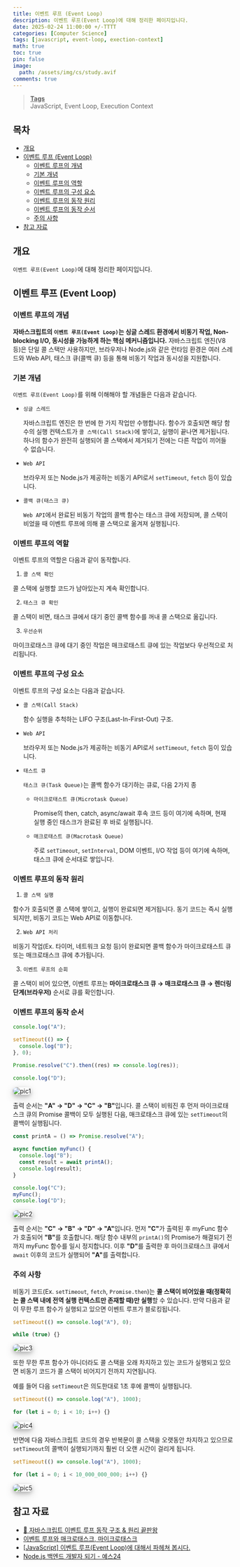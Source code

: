 ```yaml
---
title: 이벤트 루프 (Event Loop)
description: 이벤트 루프(Event Loop)에 대해 정리한 페이지입니다.
date: 2025-02-24 11:00:00 +/-TTTT
categories: [Computer Science]
tags: [javascript, event-loop, exection-context]
math: true
toc: true
pin: false
image:
  path: /assets/img/cs/study.avif
comments: true
---
```


<blockquote class="prompt-info"><p><strong><u>Tags</u></strong><br>
JavaScript, Event Loop, Execution Context</p></blockquote>

<h2>목차</h2>

- [개요](#개요)
- [이벤트 루프 (Event Loop)](#이벤트-루프-event-loop)
  - [이벤트 루프의 개념](#이벤트-루프의-개념)
  - [기본 개념](#기본-개념)
  - [이벤트 루프의 역할](#이벤트-루프의-역할)
  - [이벤트 루프의 구성 요소](#이벤트-루프의-구성-요소)
  - [이벤트 루프의 동작 원리](#이벤트-루프의-동작-원리)
  - [이벤트 루프의 동작 순서](#이벤트-루프의-동작-순서)
  - [주의 사항](#주의-사항)
- [참고 자료](#참고-자료)

## 개요

`이벤트 루프(Event Loop)`에 대해 정리한 페이지입니다.

## 이벤트 루프 (Event Loop)

### 이벤트 루프의 개념

<b>자바스크립트의 `이벤트 루프(Event Loop)`는 싱글 스레드 환경에서 비동기 작업, Non-blocking I/O, 동시성을 가능하게 하는 핵심 메커니즘입니다.</b> 자바스크립트 엔진(V8 등)은 단일 콜 스택만 사용하지만, 브라우저나 Node.js와 같은 런타임 환경은 여러 스레드와 Web API, 태스크 큐(콜백 큐) 등을 통해 비동기 작업과 동시성을 지원합니다.

### 기본 개념

`이벤트 루프(Event Loop)`를 위해 이해해야 할 개념들은 다음과 같습니다.

- `싱글 스레드`

  자바스크립트 엔진은 한 번에 한 가지 작업만 수행합니다. 함수가 호출되면 해당 함수의 실행 컨텍스트가 `콜 스택(Call Stack)`에 쌓이고, 실행이 끝나면 제거됩니다. 하나의 함수가 완전히 실행되어 콜 스택에서 제거되기 전에는 다른 작업이 끼어들 수 없습니다.

- `Web API`

  브라우저 또는 Node.js가 제공하는 비동기 API로서 `setTimeout`, `fetch` 등이 있습니다.

- `콜백 큐(태스크 큐)`

  `Web API`에서 완료된 비동기 작업의 콜백 함수는 태스크 큐에 저장되며, 콜 스택이 비었을 때 이벤트 루프에 의해 콜 스택으로 옮겨져 실행됩니다.

### 이벤트 루프의 역할

이벤트 루프의 역할은 다음과 같이 동작합니다.

1. `콜 스택 확인`

콜 스택에 실행할 코드가 남아있는지 계속 확인합니다.

2. `태스크 큐 확인`

콜 스택이 비면, 태스크 큐에서 대기 중인 콜백 함수를 꺼내 콜 스택으로 옮깁니다.

3. `우선순위`

마이크로태스크 큐에 대기 중인 작업은 매크로태스트 큐에 있는 작업보다 우선적으로 처리됩니다.

### 이벤트 루프의 구성 요소

이벤트 루프의 구성 요소는 다음과 같습니다.

- `콜 스택(Call Stack)`

  함수 실행을 추척하는 LIFO 구조(Last-In-First-Out) 구조.

- `Web API`

  브라우저 또는 Node.js가 제공하는 비동기 API로서 `setTimeout`, `fetch` 등이 있습니다.

- `태스트 큐`

  `태스크 큐(Task Queue)`는 콜백 함수가 대기하는 큐로, 다음 2가지 종

  - `마이크로태스트 큐(Microtask Queue)`

    Promise의 then, catch, async/await 후속 코드 등이 여기에 속하며, 현재 실행 중인 태스크가 완료된 후 바로 실행됩니다.

  - `매크로태스트 큐(Macrotask Queue)`

    주로 `setTimeout`, `setInterval`, DOM 이벤트, I/O 작업 등이 여기에 속하며, 태스크 큐에 순서대로 쌓입니다.

### 이벤트 루프의 동작 원리

1. `콜 스택 실행`

함수가 호출되면 콜 스택에 쌓이고, 실행이 완료되면 제거됩니다. 동기 코드는 즉시 실행되지만, 비동기 코드는 Web API로 이동합니다.

2. `Web API 처리`

비동기 작업(Ex. 타이머, 네트워크 요청 등)이 완료되면 콜백 함수가 마이크로태스트 큐 또는 매크로태스크 큐에 추가됩니다.

3. `이벤트 루프의 순회`

콜 스택이 비어 있으면, 이벤트 루프는 <b>마이크로태스크 큐 → 매크로태스크 큐 → 렌더링 단계(브라우저)</b> 순서로 큐를 확인합니다.

### 이벤트 루프의 동작 순서

```javascript
console.log("A");

setTimeout(() => {
  console.log("B");
}, 0);

Promise.resolve("C").then((res) => console.log(res));

console.log("D");
```

<img src="/assets/img/cs/event-loop/pic1.jpg" alt="pic1" style="box-shadow: 0 4px 8px 0 rgba(0, 0, 0, 0.2), 0 6px 20px 0 rgba(0, 0, 0, 0.19); border-radius: 0.5rem"/>

출력 순서는 <b>"A" → "D" → "C" → "B"</b>입니다. 콜 스택이 비워진 후 먼저 마이크로태스크 큐의 Promise 콜백이 모두 실행된 다음, 매크로태스크 큐에 있는 `setTimeout`의 콜백이 실행됩니다.

```javascript
const printA = () => Promise.resolve("A");

async function myFunc() {
  console.log("B");
  const result = await printA();
  console.log(result);
}

console.log("C");
myFunc();
console.log("D");
```

<img src="/assets/img/cs/event-loop/pic2.jpg" alt="pic2" style="box-shadow: 0 4px 8px 0 rgba(0, 0, 0, 0.2), 0 6px 20px 0 rgba(0, 0, 0, 0.19); border-radius: 0.5rem"/>

출력 순서는 <b>"C" → "B" → "D" → "A"</b>입니다. 먼저 <b>"C"</b>가 출력된 후 myFunc 함수가 호출되어 <b>"B"</b>를 호출합니다. 해당 함수 내부의 `printA()`의 Promise가 해결되기 전까지 myFunc 함수를 일시 정지합니다. 이후 <b>"D"</b>를 출력한 후 마이크로태스크 큐에서 `await` 이후의 코드가 실행되어 <b>"A"</b>를 출력합니다.

### 주의 사항

비동기 코드(Ex. `setTimeout`, `fetch`, `Promise.then`)는 <b>콜 스택이 비어있을 때(정확히는 콜 스택 내에 전역 실행 컨텍스트만 존재할 때)만 실행</b>할 수 있습니다. 만약 다음과 같이 무한 루프 함수가 실행되고 있으면 이벤트 루프가 블로킹됩니다.

```javascript
setTimeout(() => console.log("A"), 0);

while (true) {}
```

<img src="/assets/img/cs/event-loop/pic3.jpg" alt="pic3" style="box-shadow: 0 4px 8px 0 rgba(0, 0, 0, 0.2), 0 6px 20px 0 rgba(0, 0, 0, 0.19); border-radius: 0.5rem"/>

또한 무한 루프 함수가 아니더라도 콜 스택을 오래 차지하고 있는 코드가 실행되고 있으면 비동기 코드가 콜 스택이 비어지기 전까지 지연됩니다.

예를 들어 다음 `setTimeout`은 의도한대로 1초 후에 콜백이 실행됩니다.

```javascript
setTimeout(() => console.log("A"), 1000);

for (let i = 0; i < 10; i++) {}
```

<img src="/assets/img/cs/event-loop/pic4.jpg" alt="pic4" style="box-shadow: 0 4px 8px 0 rgba(0, 0, 0, 0.2), 0 6px 20px 0 rgba(0, 0, 0, 0.19); border-radius: 0.5rem"/>

반면에 다음 자바스크립트 코드의 경우 반복문이 콜 스택을 오랫동안 차지하고 있으므로 `setTimeout`의 콜백이 실행되기까지 훨씬 더 오랜 시간이 걸리게 됩니다.

```javascript
setTimeout(() => console.log("A"), 1000);

for (let i = 0; i < 10_000_000_000; i++) {}
```

<img src="/assets/img/cs/event-loop/pic5.jpg" alt="pic5" style="box-shadow: 0 4px 8px 0 rgba(0, 0, 0, 0.2), 0 6px 20px 0 rgba(0, 0, 0, 0.19); border-radius: 0.5rem"/>

## 참고 자료

- <a href="https://inpa.tistory.com/entry/%F0%9F%94%84-%EC%9E%90%EB%B0%94%EC%8A%A4%ED%81%AC%EB%A6%BD%ED%8A%B8-%EC%9D%B4%EB%B2%A4%ED%8A%B8-%EB%A3%A8%ED%94%84-%EA%B5%AC%EC%A1%B0-%EB%8F%99%EC%9E%91-%EC%9B%90%EB%A6%AC" target="_blank">🔄 자바스크립트 이벤트 루프 동작 구조 & 원리 끝판왕</a>
- <a href="https://ko.javascript.info/event-loop" target="_blank">이벤트 루프와 매크로태스크, 마이크로태스크</a>
- <a href="https://yong-nyong.tistory.com/71" target="_blank">[JavaScript] 이벤트 루프(Event Loop)에 대해서 파헤쳐 봅시다.</a>
- <a href="https://www.yes24.com/Product/Goods/118379776" target="_blank">Node.js 백엔드 개발자 되기 - 예스24</a>
